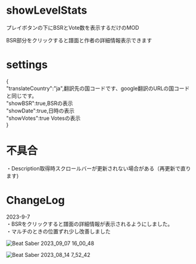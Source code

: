 # showLevelStats
プレイボタンの下にBSRとVote数を表示するだけのMOD

BSR部分をクリックすると譜面と作者の詳細情報表示できます

# settings  
{  
	"translateCountry":"ja",翻訳先の国コードです、google翻訳のURLの国コードと同じです。  
	"showBSR":true,BSRの表示  
	"showDate":true,日時の表示  
	"showVotes":true Votesの表示  
}

# 不具合
・Description取得時スクロールバーが更新されない場合がある（再更新で直ります)  

# ChangeLog
2023-9-7  
・BSRをクリックすると譜面の詳細情報が表示されるようにしました。  
・マルチのときの位置ずれ少し改善しました


![Beat Saber 2023_09_07 16_00_48](https://github.com/scifiHerb/showLevelStats/assets/109839172/1cec4aae-fd76-4d3c-bcaa-342b74e0a76a)

![Beat Saber 2023_08_14 7_52_42](https://github.com/scifiHerb/showLevelStats/assets/109839172/0dfec7ac-9958-478e-bdf6-f27988d714ca)
